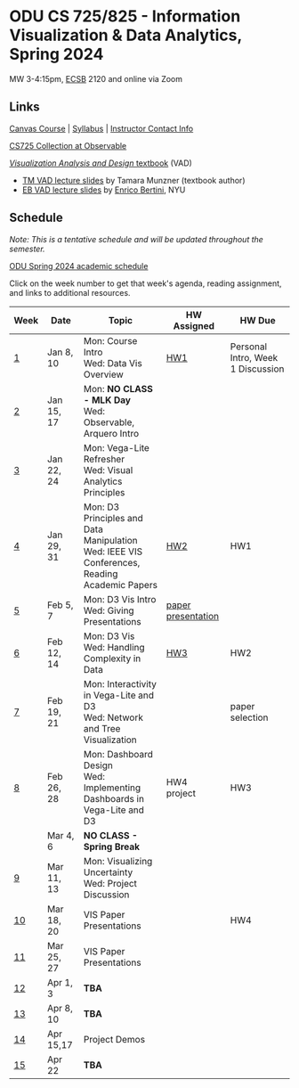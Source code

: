 # ODU CS 725/825 - Information Visualization & Data Analytics, Spring 2024

MW 3-4:15pm, [ECSB](https://odu.edu/life/buildings/buildings/ecsb) 2120 and online via Zoom

## Links

[Canvas Course](https://canvas.odu.edu/courses/152933) | [Syllabus](syllabus.md) | [Instructor Contact Info](https://canvas.odu.edu/courses/152933/pages/meet-your-instructor)

[CS725 Collection at Observable](https://observablehq.com/collection/@oducs-vis/cs-725)

<!--* [Paper Presentation Schedule](https://canvas.odu.edu/courses/132393/pages/paper-presentation-schedule)-->

[*Visualization Analysis and Design* textbook](https://www.cs.ubc.ca/~tmm/vadbook/) (VAD)

* [TM VAD lecture slides](https://www.cs.ubc.ca/~tmm/talks.html#vadallslides) by Tamara Munzner (textbook author)
* [EB VAD lecture slides](http://bit.ly/lecture-slides-iv16) by [Enrico Bertini](http://enrico.bertini.io/), NYU

## Schedule

*Note: This is a tentative schedule and will be updated throughout the semester.*

[ODU Spring 2024 academic schedule](https://www.odu.edu/academics/calendar/spring)

Click on the week number to get that week's agenda, reading assignment, and links to additional resources.

|Week |Date|Topic|HW Assigned|HW Due|
|---|---|---|---|---|
|[1](agenda.md#week-1)|Jan 8, 10|Mon: Course Intro <br/>Wed: Data Vis Overview | [HW1](HW1-Vega-Lite.md)  | Personal Intro, Week 1 Discussion |
|[2](agenda.md#week-2)|Jan 15, 17|Mon: **NO CLASS - MLK Day**<br/>Wed: Observable, Arquero Intro | | |
|[3](agenda.md#week-3)|Jan 22, 24|Mon: Vega-Lite Refresher<br/>Wed: Visual Analytics Principles | |  |
|[4](agenda.md#week-4)|Jan 29, 31|Mon: D3 Principles and Data Manipulation<br/>Wed: IEEE VIS Conferences, Reading Academic Papers| [HW2](HW2-data.md) | HW1 |
|[5](agenda.md#week-5)|Feb 5, 7| Mon: D3 Vis Intro<br/>Wed: Giving Presentations | [paper presentation](presentation.md) |  |
|[6](agenda.md#week-6)|Feb 12, 14| Mon: D3 Vis<br/>Wed: Handling Complexity in Data| [HW3](HW3-D3.md) |  HW2 |
|[7](agenda.md#week-7)|Feb 19, 21|Mon: Interactivity in Vega-Lite and D3<br/>Wed: Network and Tree Visualization |  | paper selection |
|[8](agenda.md#week-8)|Feb 26, 28|Mon: Dashboard Design<br/>Wed: Implementing Dashboards in Vega-Lite and D3 | HW4<br/>project | HW3 |
||Mar 4, 6|**NO CLASS - Spring Break** | | |
|[9](agenda.md#week-9)|Mar 11, 13|Mon: Visualizing Uncertainty<br/>Wed: Project Discussion| | |
|[10](agenda.md#week-10)|Mar 18, 20| VIS Paper Presentations | | HW4|
|[11](agenda.md#week-11)|  Mar 25, 27|VIS Paper Presentations| | |
|[12](agenda.md#week-12)| Apr 1, 3|**TBA**| | |
|[13](agenda.md#week-13)| Apr 8, 10|**TBA** | | |
|[14](agenda.md#week-14)| Apr 15,17|Project Demos | | |
|[15](agenda.md#week-15)| Apr 22|**TBA** | | |
